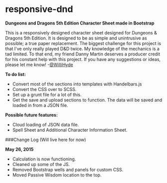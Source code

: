 # responsive-dnd
**Dungeons and Dragons 5th Edition Character Sheet made in Bootstrap**

This is a responsively designed character sheet designed for Dungeons & Dragons 5th Edition. It is designed to be as simple and unintrusive as possible; a true paper replacement. The biggest challenge for this project is that I've only really played D&D twice. My knowledge of the mechanics is a tad limited. To that end, my friend Danny Martin deserves a producer credit for his constant help with this project. If you have any suggestions or ideas, please let me know! -[@WilliHyde](https://twitter.com/WilliHyde)

**To do list:**
* Convert most of the sections into templates with Handelbars.js
* Convert the CSS over to SCSS.
* Set up a grunt file for a lot of this.
* Get the save and upload sections to function. The data will be saved and loaded in from a JSON file.

**Possible future features:**
* Cloud loading of JSON data file.
* Spell Sheet and Additional Character Information Sheet.

###Change Log
(Will live here for now)

**May 26, 2015**
* Calculation is now functioning.
* Cleaned up some of the JS.
* Removed Bootstrap wells and panels for custom CSS.
* Moved Passive Wisdom location to the top.

